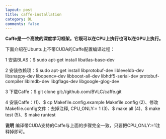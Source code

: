 ```yaml
---
layout: post
title: caffe-installation
category: DL
comments: false
---
```



**Caffe是一个高效的深度学习框架。它既可以在CPU上执行也可以在GPU上执行。**

下面介绍在Ubuntu上不带CUDA的Caffe配置编译过程：

1 安装BLAS：$ sudo apt-get install libatlas-base-dev

2 安装依赖项：$ sudo apt-get install libprotobuf-dev libleveldb-dev libsnappy-dev libopencv-dev libboost-all-dev libhdf5-serial-dev protobuf-compiler liblmdb-dev libgflags-dev libgoogle-glog-dev

3 下载Caffe：$ git clone git://github.com/BVLC/caffe.git

4 安装Caffe：(1)、$ cp Makefile.config.example Makefile.config  (2)、修改Makefile.config文件：去掉注释, CPU_ONLY:= 1 (3)、$ make all (4)、$ make test (5)、$ make runtest



**说明** 编译带CUDA支持的Caffe与上面的步骤完全一致，只要把CPU_ONLY:=1注释掉即可。
